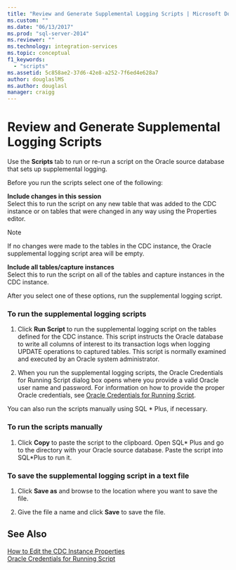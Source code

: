 ```yaml
---
title: "Review and Generate Supplemental Logging Scripts | Microsoft Docs"
ms.custom: ""
ms.date: "06/13/2017"
ms.prod: "sql-server-2014"
ms.reviewer: ""
ms.technology: integration-services
ms.topic: conceptual
f1_keywords: 
  - "scripts"
ms.assetid: 5c858ae2-37d6-42e8-a252-7f6ed4e628a7
author: douglaslMS
ms.author: douglasl
manager: craigg
---
```

# Review and Generate Supplemental Logging Scripts
  Use the **Scripts** tab to run or re-run a script on the Oracle source database that sets up supplemental logging.  
  
 Before you run the scripts select one of the following:  
  
 **Include changes in this session**  
 Select this to run the script on any new table that was added to the CDC instance or on tables that were changed in any way using the Properties editor.  
  
> [!NOTE]  
>  If no changes were made to the tables in the CDC instance, the Oracle supplemental logging script area will be empty.  
  
 **Include all tables/capture instances**  
 Select this to run the script on all of the tables and capture instances in the CDC instance.  
  
 After you select one of these options, run the supplemental logging script.  
  
### To run the supplemental logging scripts  
  
1.  Click **Run Script** to run the supplemental logging script on the tables defined for the CDC instance. This script instructs the Oracle database to write all columns of interest to its transaction logs when logging UPDATE operations to captured tables. This script is normally examined and executed by an Oracle system administrator.  
  
2.  When you run the supplemental logging scripts, the Oracle Credentials for Running Script dialog box opens where you provide a valid Oracle user name and password. For information on how to provide the proper Oracle credentials, see [Oracle Credentials for Running Script](oracle-credentials-for-running-script.md).  
  
 You can also run the scripts manually using SQL * Plus, if necessary.  
  
### To run the scripts manually  
  
1.  Click **Copy** to paste the script to the clipboard. Open SQL* Plus and go to the directory with your Oracle source database. Paste the script into SQL\*Plus to run it.  
  
### To save the supplemental logging script in a text file  
  
1.  Click **Save as** and browse to the location where you want to save the file.  
  
2.  Give the file a name and click **Save** to save the file.  
  
## See Also  
 [How to Edit the CDC Instance Properties](how-to-edit-the-cdc-instance-properties.md)   
 [Oracle Credentials for Running Script](oracle-credentials-for-running-script.md)  
  
  
